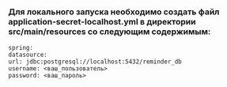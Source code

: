 ### Для локального запуска необходимо создать файл application-secret-localhost.yml в директории src/main/resources со следующим содержимым:

```
spring:
datasource:
url: jdbc:postgresql://localhost:5432/reminder_db
username: <ваш_пользователь>
password: <ваш_пароль>
```

